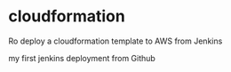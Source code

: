# cloudformation
Ro deploy a cloudformation template to AWS from Jenkins

my first jenkins deployment from Github
